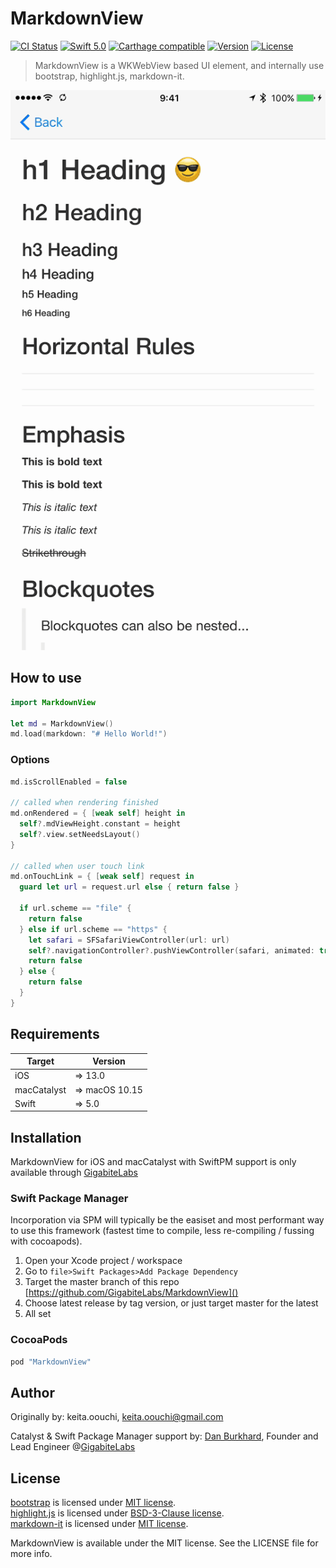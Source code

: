 # MarkdownView

[![CI Status](http://img.shields.io/travis/keitaoouchi/MArkdownView.svg?style=flat)](https://travis-ci.org/keitaoouchi/MarkdownView)
[![Swift 5.0](https://img.shields.io/badge/Swift-5.0-orange.svg?style=flat)](https://swift.org/)
[![Carthage compatible](https://img.shields.io/badge/Carthage-compatible-4BC51D.svg?style=flat)](https://github.com/Carthage/Carthage)
[![Version](https://img.shields.io/cocoapods/v/MarkdownView.svg?style=flat)](http://cocoapods.org/pods/MarkdownView)
[![License](https://img.shields.io/cocoapods/l/MarkdownView.svg?style=flat)](http://cocoapods.org/pods/MarkdownView)

> MarkdownView is a WKWebView based UI element, and internally use bootstrap, highlight.js, markdown-it.

![GIF](https://github.com/keitaoouchi/MarkdownView/blob/master/sample.gif "GIF")

## How to use

```swift
import MarkdownView

let md = MarkdownView()
md.load(markdown: "# Hello World!")
```

### Options

```swift
md.isScrollEnabled = false

// called when rendering finished
md.onRendered = { [weak self] height in
  self?.mdViewHeight.constant = height
  self?.view.setNeedsLayout()
}

// called when user touch link
md.onTouchLink = { [weak self] request in
  guard let url = request.url else { return false }

  if url.scheme == "file" {
    return false
  } else if url.scheme == "https" {
    let safari = SFSafariViewController(url: url)
    self?.navigationController?.pushViewController(safari, animated: true)
    return false
  } else {
    return false
  }
}
```

## Requirements

| Target            | Version |
|-------------------|---------|
| iOS               |  => 13.0        |
| macCatalyst       |  => macOS 10.15 |
| Swift             |  => 5.0         |

## Installation

MarkdownView for iOS and macCatalyst with SwiftPM support is only available through [GigabiteLabs](https://github.com/gigabitelabs/markdownview)

### Swift Package Manager

Incorporation via SPM will typically be the easiset and most performant way to use this framework (fastest time to compile, less re-compiling / fussing with cocoapods).

1. Open your Xcode project / workspace
2. Go to `file>Swift Packages>Add Package Dependency`
3. Target the master branch of this repo [https://github.com/GigabiteLabs/MarkdownView]()
4. Choose latest release by tag version, or just target master for the latest
5. All set

### CocoaPods

```ruby
pod "MarkdownView"
```

## Author

Originally by:
keita.oouchi, keita.oouchi@gmail.com

Catalyst & Swift Package Manager support by:
[Dan Burkhard](https://github.com/danburkhardt), Founder and Lead Engineer @[GigabiteLabs](https://gigabitelabs.com)

## License

[bootstrap](http://getbootstrap.com/) is licensed under [MIT license](https://github.com/twbs/bootstrap/blob/v4-dev/LICENSE).  
[highlight.js](https://highlightjs.org/) is licensed under [BSD-3-Clause license](https://github.com/isagalaev/highlight.js/blob/master/LICENSE).  
[markdown-it](https://markdown-it.github.io/) is licensed under [MIT license](https://github.com/markdown-it/markdown-it/blob/master/LICENSE).  

MarkdownView is available under the MIT license. See the LICENSE file for more info.
